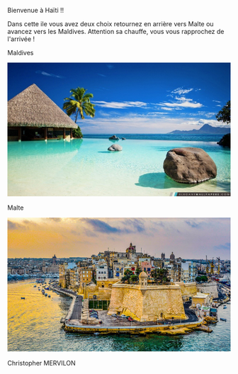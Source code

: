 Bienvenue à Haïti !!

Dans cette ile vous avez deux choix retournez en arrière vers Malte ou avancez vers les Maldives. Attention sa chauffe, vous vous rapprochez de l'arrivée !

Maldives

[![image G](../images/maldives.jpg)](https://github.com/ssagnane1/tp2-labyrinthe/blob/main/jeu-heros-sdc/Maldives.md)

Malte

[![image A](../images/malte.jpg)](https://github.com/ssagnane1/tp2-labyrinthe/blob/main/jeu-heros-sdc/Malte.md)

Christopher MERVILON
